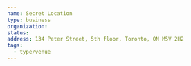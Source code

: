 ```yaml
---
name: Secret Location
type: business
organization:
status:
address: 134 Peter Street, 5th floor, Toronto, ON M5V 2H2
tags:
  - type/venue
---
```

